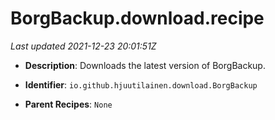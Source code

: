 # BorgBackup.download.recipe

_Last updated 2021-12-23 20:01:51Z_

- **Description**: Downloads the latest version of BorgBackup.

- **Identifier**: `io.github.hjuutilainen.download.BorgBackup`

- **Parent Recipes**: `None`
